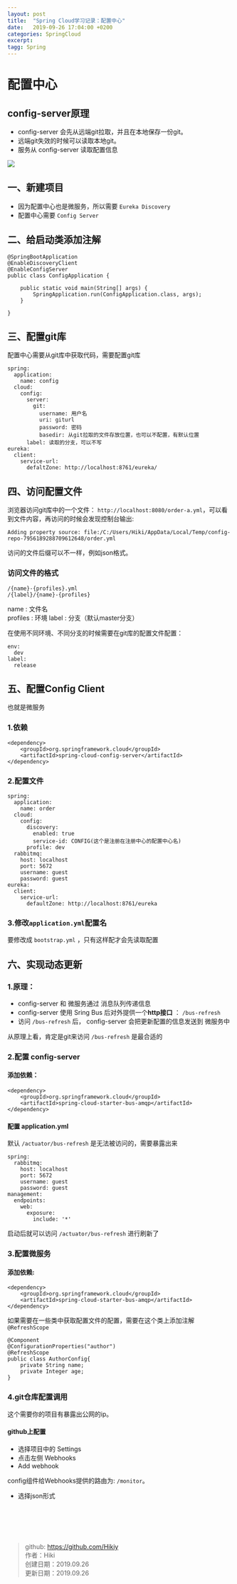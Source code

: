 ```yaml
---
layout: post
title:  "Spring Cloud学习记录：配置中心"
date:   2019-09-26 17:04:00 +0200
categories: SpringCloud
excerpt: 
tagg: Spring
---
```


# 配置中心

## config-server原理

- config-server 会先从远端git拉取，并且在本地保存一份git。
- 远端git失效的时候可以读取本地git。
- 服务从 config-server 读取配置信息

![](https://note.youdao.com/yws/public/resource/d9c5ca59c2754ea8d0fc632f541c8a53/xmlnote/A5902562DE0945199E8074D645335DFC/21881)


## 一、新建项目

- 因为配置中心也是微服务，所以需要 `Eureka Discovery`
- 配置中心需要 `Config Server`

## 二、给启动类添加注解

```
@SpringBootApplication
@EnableDiscoveryClient
@EnableConfigServer
public class ConfigApplication {

    public static void main(String[] args) {
        SpringApplication.run(ConfigApplication.class, args);
    }

}
```

## 三、配置git库

配置中心需要从git库中获取代码，需要配置git库

```
spring:
  application:
    name: config
  cloud:
    config:
      server:
        git:
          username: 用户名
          uri: giturl
          password: 密码
          basedir: 从git拉取的文件存放位置，也可以不配置，有默认位置
      label: 读取的分支，可以不写
eureka:
  client:
    service-url:
      defaltZone: http://localhost:8761/eureka/
```

## 四、访问配置文件

浏览器访问git库中的一个文件： `http://localhost:8080/order-a.yml`，可以看到文件内容，再访问的时候会发现控制台输出:

```
Adding property source: file:/C:/Users/Hiki/AppData/Local/Temp/config-repo-7956189288709612648/order.yml
```

访问的文件后缀可以不一样，例如json格式。

### 访问文件的格式

`/{name}-{profiles}.yml`  
`/{label}/{name}-{profiles}`

name : 文件名  
profiles : 环境
label : 分支（默认master分支）

在使用不同环境、不同分支的时候需要在git库的配置文件配置：

```
env:
  dev
label:
  release
```

## 五、配置Config Client

也就是微服务

### 1.依赖

```
<dependency>
    <groupId>org.springframework.cloud</groupId>
    <artifactId>spring-cloud-config-server</artifactId>
</dependency>
```

### 2.配置文件

```
spring:
  application:
    name: order
  cloud:
    config:
      discovery:
        enabled: true
        service-id: CONFIG(这个是注册在注册中心的配置中心名)
      profile: dev
  rabbitmq:
    host: localhost
    port: 5672
    username: guest
    password: guest
eureka:
  client:
    service-url:
      defaultZone: http://localhost:8761/eureka
```

### 3.修改`application.yml`配置名

要修改成 `bootstrap.yml` ，只有这样配才会先读取配置


## 六、实现动态更新

### 1.原理：

- config-server 和 微服务通过 消息队列传递信息
- config-server 使用 Sring Bus 后对外提供一个**http接口** ： `/bus-refresh`
- 访问 `/bus-refresh` 后， config-server 会把更新配置的信息发送到 微服务中

从原理上看，肯定是git来访问 `/bus-refresh` 是最合适的

### 2.配置 config-server

#### 添加依赖：

```
<dependency>
    <groupId>org.springframework.cloud</groupId>
    <artifactId>spring-cloud-starter-bus-amqp</artifactId>
</dependency>
```

#### 配置 application.yml

默认 `/actuator/bus-refresh` 是无法被访问的，需要暴露出来

```
spring:
  rabbitmq:
    host: localhost
    port: 5672
    username: guest
    password: guest
management:
  endpoints:
    web:
      exposure:
        include: '*'
```

启动后就可以访问 `/actuator/bus-refresh` 进行刷新了

### 3.配置微服务

#### 添加依赖:

```
<dependency>
    <groupId>org.springframework.cloud</groupId>
    <artifactId>spring-cloud-starter-bus-amqp</artifactId>
</dependency>
```

如果需要在一些类中获取配置文件的配置，需要在这个类上添加注解 `@RefreshScope`

```
@Component
@ConfigurationProperties("author")
@RefreshScope
public class AuthorConfig{
    private String name;
    private Integer age;
}
```

### 4.git仓库配置调用

这个需要你的项目有暴露出公网的ip。

#### github上配置

- 选择项目中的 Settings
- 点击左侧 Webhooks
- Add webhook

config组件给Webhooks提供的路由为: `/monitor`。

- 选择json形式

<br /><br /><br /><br />
> github: https://github.com/Hikiy  
> 作者：Hiki  
> 创建日期：2019.09.26  
> 更新日期：2019.09.26